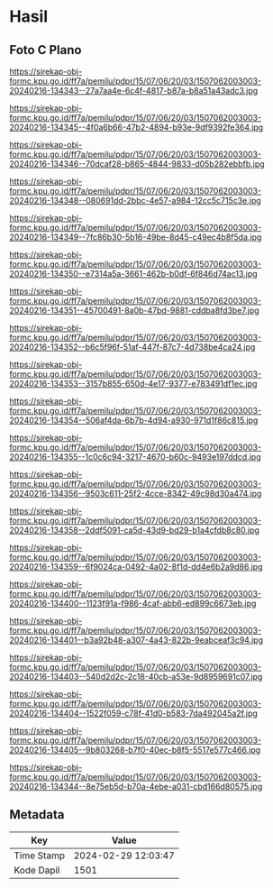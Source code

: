 # Hasil

## Foto C Plano

https://sirekap-obj-formc.kpu.go.id/ff7a/pemilu/pdpr/15/07/06/20/03/1507062003003-20240216-134343--27a7aa4e-6c4f-4817-b87a-b8a51a43adc3.jpg

https://sirekap-obj-formc.kpu.go.id/ff7a/pemilu/pdpr/15/07/06/20/03/1507062003003-20240216-134345--4f0a6b66-47b2-4894-b93e-9df9392fe364.jpg

https://sirekap-obj-formc.kpu.go.id/ff7a/pemilu/pdpr/15/07/06/20/03/1507062003003-20240216-134346--70dcaf28-b865-4844-9833-d05b282ebbfb.jpg

https://sirekap-obj-formc.kpu.go.id/ff7a/pemilu/pdpr/15/07/06/20/03/1507062003003-20240216-134348--080691dd-2bbc-4e57-a984-12cc5c715c3e.jpg

https://sirekap-obj-formc.kpu.go.id/ff7a/pemilu/pdpr/15/07/06/20/03/1507062003003-20240216-134349--7fc86b30-5b16-49be-8d45-c49ec4b8f5da.jpg

https://sirekap-obj-formc.kpu.go.id/ff7a/pemilu/pdpr/15/07/06/20/03/1507062003003-20240216-134350--e7314a5a-3661-462b-b0df-6f846d74ac13.jpg

https://sirekap-obj-formc.kpu.go.id/ff7a/pemilu/pdpr/15/07/06/20/03/1507062003003-20240216-134351--45700491-8a0b-47bd-9881-cddba8fd3be7.jpg

https://sirekap-obj-formc.kpu.go.id/ff7a/pemilu/pdpr/15/07/06/20/03/1507062003003-20240216-134352--b6c5f96f-51af-447f-87c7-4d738be4ca24.jpg

https://sirekap-obj-formc.kpu.go.id/ff7a/pemilu/pdpr/15/07/06/20/03/1507062003003-20240216-134353--3157b855-650d-4e17-9377-e783491df1ec.jpg

https://sirekap-obj-formc.kpu.go.id/ff7a/pemilu/pdpr/15/07/06/20/03/1507062003003-20240216-134354--506af4da-6b7b-4d94-a930-971d1f86c815.jpg

https://sirekap-obj-formc.kpu.go.id/ff7a/pemilu/pdpr/15/07/06/20/03/1507062003003-20240216-134355--1c0c6c94-3217-4670-b60c-9493e197ddcd.jpg

https://sirekap-obj-formc.kpu.go.id/ff7a/pemilu/pdpr/15/07/06/20/03/1507062003003-20240216-134356--9503c611-25f2-4cce-8342-49c98d30a474.jpg

https://sirekap-obj-formc.kpu.go.id/ff7a/pemilu/pdpr/15/07/06/20/03/1507062003003-20240216-134358--2ddf5091-ca5d-43d9-bd29-b1a4cfdb8c80.jpg

https://sirekap-obj-formc.kpu.go.id/ff7a/pemilu/pdpr/15/07/06/20/03/1507062003003-20240216-134359--6f9024ca-0492-4a02-8f1d-dd4e6b2a9d86.jpg

https://sirekap-obj-formc.kpu.go.id/ff7a/pemilu/pdpr/15/07/06/20/03/1507062003003-20240216-134400--1123f91a-f986-4caf-abb6-ed899c6673eb.jpg

https://sirekap-obj-formc.kpu.go.id/ff7a/pemilu/pdpr/15/07/06/20/03/1507062003003-20240216-134401--b3a92b48-a307-4a43-822b-9eabceaf3c94.jpg

https://sirekap-obj-formc.kpu.go.id/ff7a/pemilu/pdpr/15/07/06/20/03/1507062003003-20240216-134403--540d2d2c-2c18-40cb-a53e-9d8959691c07.jpg

https://sirekap-obj-formc.kpu.go.id/ff7a/pemilu/pdpr/15/07/06/20/03/1507062003003-20240216-134404--1522f059-c78f-41d0-b583-7da492045a2f.jpg

https://sirekap-obj-formc.kpu.go.id/ff7a/pemilu/pdpr/15/07/06/20/03/1507062003003-20240216-134405--9b803268-b7f0-40ec-b8f5-5517e577c466.jpg

https://sirekap-obj-formc.kpu.go.id/ff7a/pemilu/pdpr/15/07/06/20/03/1507062003003-20240216-134344--8e75eb5d-b70a-4ebe-a031-cbd166d80575.jpg


## Metadata

| Key        | Value               |
| ---------- | ------------------- |
| Time Stamp | 2024-02-29 12:03:47 |
| Kode Dapil | 1501                |



